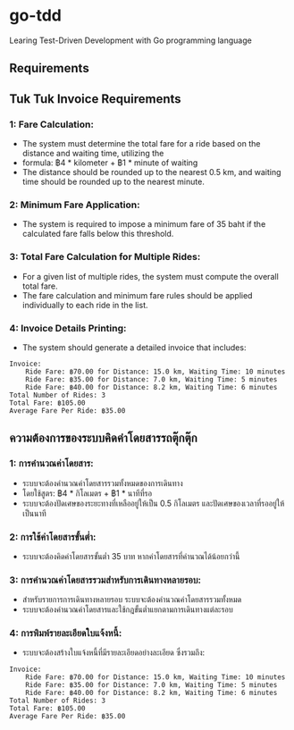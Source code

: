 # go-tdd
Learing Test-Driven Development with Go programming language



## Requirements

## Tuk Tuk Invoice Requirements

### 1: Fare Calculation:
- The system must determine the total fare for a ride based on the distance and waiting time, utilizing the
- formula: ฿4 * kilometer + ฿1 * minute of waiting
- The distance should be rounded up to the nearest 0.5 km, and waiting time should be rounded up to the nearest minute.
### 2: Minimum Fare Application:
- The system is required to impose a minimum fare of 35 baht if the calculated fare falls below this threshold.
### 3: Total Fare Calculation for Multiple Rides:
- For a given list of multiple rides, the system must compute the overall total fare.
- The fare calculation and minimum fare rules should be applied individually to each ride in the list.
### 4: Invoice Details Printing:
- The system should generate a detailed invoice that includes:

```
Invoice:
	Ride Fare: ฿70.00 for Distance: 15.0 km, Waiting Time: 10 minutes
	Ride Fare: ฿35.00 for Distance: 7.0 km, Waiting Time: 5 minutes
	Ride Fare: ฿40.00 for Distance: 8.2 km, Waiting Time: 6 minutes
Total Number of Rides: 3
Total Fare: ฿105.00
Average Fare Per Ride: ฿35.00
```

## ความต้องการของระบบคิดค่าโดยสารรถตุ๊กตุ๊ก

### 1: การคำนวณค่าโดยสาร:
- ระบบจะต้องคำนวณค่าโดยสารรวมทั้งหมดของการเดินทาง
- โดยใช้สูตร: ฿4 * กิโลเมตร + ฿1 * นาทีที่รอ
- ระบบจะต้องปัดเศษของระยะทางที่เหลืออยู่ให้เป็น 0.5 กิโลเมตร และปัดเศษของเวลาที่รออยู่ให้เป็นนาที
### 2: การใช้ค่าโดยสารขั้นต่ำ:
- ระบบจะต้องคิดค่าโดยสารขั้นต่ำ 35 บาท หากค่าโดยสารที่คำนวณได้น้อยกว่านี้
### 3: การคำนวณค่าโดยสารรวมสำหรับการเดินทางหลายรอบ:
- สำหรับรายการการเดินทางหลายรอบ ระบบจะต้องคำนวณค่าโดยสารรวมทั้งหมด
- ระบบจะต้องคำนวณค่าโดยสารและใช้กฎขั้นต่ำแยกตามการเดินทางแต่ละรอบ
### 4: การพิมพ์รายละเอียดใบแจ้งหนี้:
- ระบบจะต้องสร้างใบแจ้งหนี้ที่มีรายละเอียดอย่างละเอียด ซึ่งรวมถึง:
```
Invoice:
	Ride Fare: ฿70.00 for Distance: 15.0 km, Waiting Time: 10 minutes
	Ride Fare: ฿35.00 for Distance: 7.0 km, Waiting Time: 5 minutes
	Ride Fare: ฿40.00 for Distance: 8.2 km, Waiting Time: 6 minutes
Total Number of Rides: 3
Total Fare: ฿105.00
Average Fare Per Ride: ฿35.00
```

